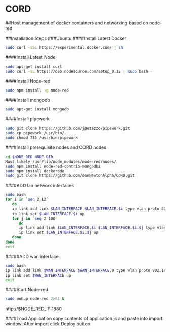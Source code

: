 # CORD
##Host management of docker containers and networking based on node-red 

##Installation Steps
###Ubuntu
####Install Latest Docker
```bash
sudo curl -sSL https://experimental.docker.com/ | sh
```

####Install Latest Node
```bash
sudo apt-get install curl
sudo curl -sL https://deb.nodesource.com/setup_0.12 | sudo bash -
```
####Install Node-red
```bash
sudo npm install -g node-red
```
####Install mongodb
```bash
sudo apt-get install mongodb
```
####Install pipework
```bash
sudo git clone https://github.com/jpetazzo/pipework.git
sudo cp pipework /usr/bin/.
sudo chmod 755 /usr/bin/pipework
```

####Install prerequisite nodes and CORD nodes
```bash
cd $NODE_RED_NODE_DIR
Most likely /usr/lib/node_modules/node-red/nodes/
sudo npm install node-red-contrib-mongodb2
sudo npm install dockerode
sudo git clone https://github.com/donNewtonAlpha/CORD.git
```
####ADD lan network interfaces
```bash
sudo bash
for i in `seq 2 12`
   do 
   ip link add link $LAN_INTERFACE $LAN_INTERFACE.$i type vlan proto 802.1ad id $i
   ip link set $LAN_INTERFACE.$i up
   for j in `seq 2 100`
      do 
      ip link add link $LAN_INTERFACE.$i $LAN_INTERFACE.$i.$j type vlan proto 802.1q id $j
      ip link set $LAN_INTERFACE.$i.$j up
   done
done
exit
```

#####ADD wan interface
```bash 
sudo bash
ip link add link $WAN_INTERFACE $WAN_INTERFACE.0 type vlan proto 802.1q id 0
ip link set $WAN_INTERFACE up
exit
```

####Start Node-red
```bash
sudo nohup node-red 2>&1 &
```

http://$NODE_RED_IP:1880

####Load Application
copy contents of application.js and paste into import window.
After import click Deploy button
